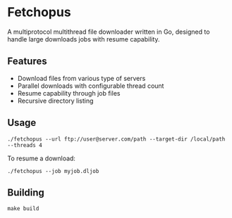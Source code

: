# Fetchopus

A multiprotocol multithread file downloader written in Go, designed to handle large downloads jobs with resume capability.

## Features

- Download files from various type of servers
- Parallel downloads with configurable thread count
- Resume capability through job files
- Recursive directory listing

## Usage

```
./fetchopus --url ftp://user@server.com/path --target-dir /local/path --threads 4
```

To resume a download:

```
./fetchopus --job myjob.dljob
```

## Building

```
make build
```
